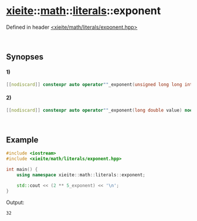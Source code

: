 # [xieite](../../../../xieite.md)\:\:[math](../../../../math.md)\:\:[literals](../../literals.md)\:\:exponent
Defined in header [<xieite/math/literals/exponent.hpp>](../../../../../include/xieite/math/literals/exponent.hpp)

&nbsp;

## Synopses
#### 1)
```cpp
[[nodiscard]] constexpr auto operator""_exponent(unsigned long long int value) noexcept;
```
#### 2)
```cpp
[[nodiscard]] constexpr auto operator""_exponent(long double value) noexcept;
```

&nbsp;

## Example
```cpp
#include <iostream>
#include <xieite/math/literals/exponent.hpp>

int main() {
    using namespace xieite::math::literals::exponent;

    std::cout << (2 ** 5_exponent) << '\n';
}
```
Output:
```
32
```
